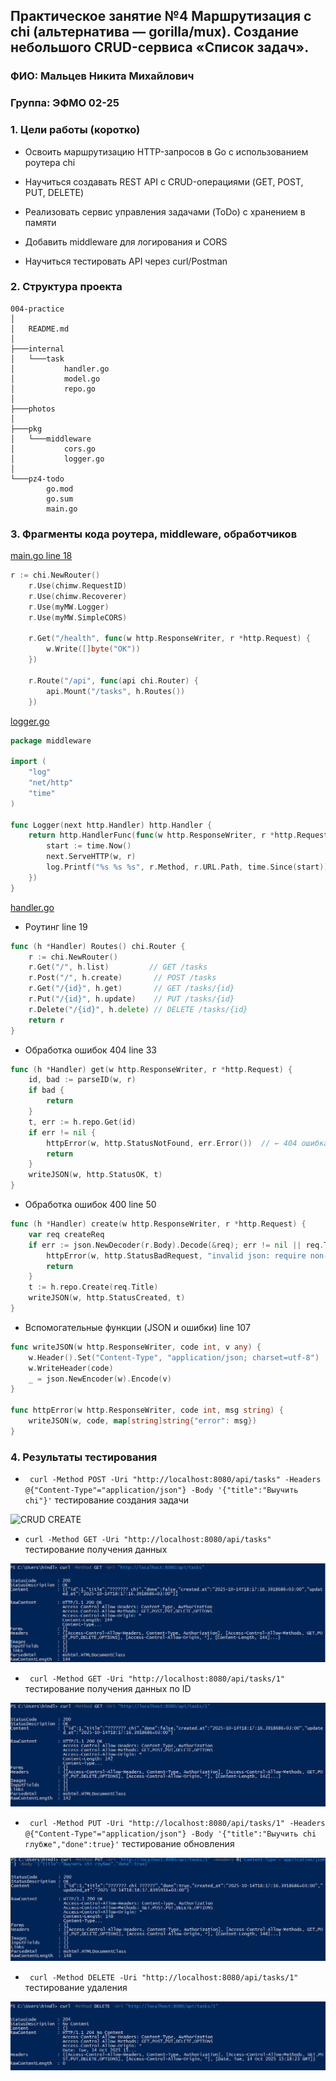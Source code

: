 ## Практическое занятие №4 Маршрутизация с chi (альтернатива — gorilla/mux). Создание небольшого CRUD-сервиса «Список задач».

### ФИО: Мальцев Никита Михайлович
### Группа: ЭФМО 02-25

### 1. Цели работы (коротко)

- Освоить маршрутизацию HTTP-запросов в Go с использованием роутера chi

- Научиться создавать REST API с CRUD-операциями (GET, POST, PUT, DELETE)

- Реализовать сервис управления задачами (ToDo) с хранением в памяти

- Добавить middleware для логирования и CORS

- Научиться тестировать API через curl/Postman

### 2. Cтруктура проекта

```
004-practice
│
│   README.md
│
├───internal
│   └───task
│           handler.go
│           model.go
│           repo.go
│
├───photos
│
├───pkg
│   └───middleware
│           cors.go
│           logger.go
│
└───pz4-todo
        go.mod
        go.sum
        main.go
```

### 3. Фрагменты кода роутера, middleware, обработчиков

[main.go line 18](./pz4-todo/main.go)
```GO
r := chi.NewRouter()
	r.Use(chimw.RequestID)
	r.Use(chimw.Recoverer)
	r.Use(myMW.Logger)
	r.Use(myMW.SimpleCORS)

	r.Get("/health", func(w http.ResponseWriter, r *http.Request) {
		w.Write([]byte("OK"))
	})

	r.Route("/api", func(api chi.Router) {
		api.Mount("/tasks", h.Routes())
	})
```

[logger.go](./pkg/middleware/logger.go)
```GO
package middleware

import (
	"log"
	"net/http"
	"time"
)

func Logger(next http.Handler) http.Handler {
	return http.HandlerFunc(func(w http.ResponseWriter, r *http.Request) {
		start := time.Now()
		next.ServeHTTP(w, r)
		log.Printf("%s %s %s", r.Method, r.URL.Path, time.Since(start))
	})
}
```

[handler.go](./internal/task/handler.go)

- Роутинг line 19
```GO
func (h *Handler) Routes() chi.Router {
	r := chi.NewRouter()
	r.Get("/", h.list)         // GET /tasks
	r.Post("/", h.create)       // POST /tasks
	r.Get("/{id}", h.get)       // GET /tasks/{id}
	r.Put("/{id}", h.update)    // PUT /tasks/{id}
	r.Delete("/{id}", h.delete) // DELETE /tasks/{id}
	return r
}
```

-  Обработка ошибок 404 line 33
```GO
func (h *Handler) get(w http.ResponseWriter, r *http.Request) {
	id, bad := parseID(w, r)
	if bad {
		return
	}
	t, err := h.repo.Get(id)
	if err != nil {
		httpError(w, http.StatusNotFound, err.Error())  // ← 404 ошибка
		return
	}
	writeJSON(w, http.StatusOK, t)
}
```

-  Обработка ошибок 400 line 50
```GO
func (h *Handler) create(w http.ResponseWriter, r *http.Request) {
	var req createReq
	if err := json.NewDecoder(r.Body).Decode(&req); err != nil || req.Title == "" {
		httpError(w, http.StatusBadRequest, "invalid json: require non-empty title")  
		return
	}
	t := h.repo.Create(req.Title)
	writeJSON(w, http.StatusCreated, t)  
}
```

- Вспомогательные функции (JSON и ошибки) line 107
```GO
func writeJSON(w http.ResponseWriter, code int, v any) {
	w.Header().Set("Content-Type", "application/json; charset=utf-8")
	w.WriteHeader(code)
	_ = json.NewEncoder(w).Encode(v)
}

func httpError(w http.ResponseWriter, code int, msg string) {
	writeJSON(w, code, map[string]string{"error": msg})
}
```

### 4. Результаты тестирования

- ` curl -Method POST -Uri "http://localhost:8080/api/tasks" -Headers @{"Content-Type"="application/json"} -Body '{"title":"Выучить chi"}'` тестирование создания задачи

![CRUD CREATE](./photos/СRUD_create.png)

- `curl -Method GET -Uri "http://localhost:8080/api/tasks"` тестирование получения данных 

![CRUD LIST](./photos/CRUD_list.png) 

- ` curl -Method GET -Uri "http://localhost:8080/api/tasks/1"` тестирование получения данных по ID

![CRUD ID](./photos/CRUD_ID.png)

- ` curl -Method PUT -Uri "http://localhost:8080/api/tasks/1" -Headers @{"Content-Type"="application/json"} -Body '{"title":"Выучить chi глубже","done":true}'` тестирование обновления

![CRUD UPDATE](./photos/CRUD_update.png)

- ` curl -Method DELETE -Uri "http://localhost:8080/api/tasks/1"` тестирование удаления

![CRUD DELETE](./photos/CRUD_delete.png)

